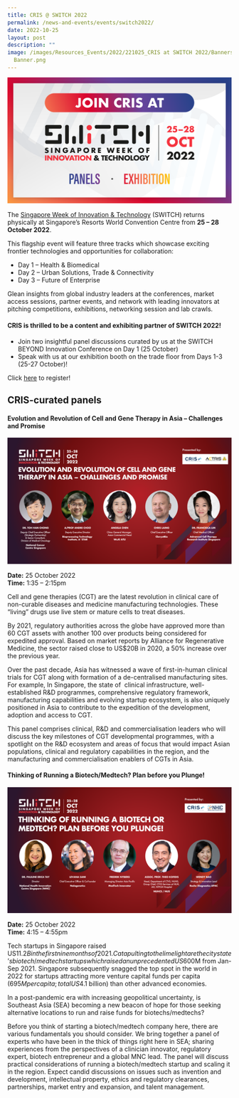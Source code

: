 ```yaml
---
title: CRIS @ SWITCH 2022
permalink: /news-and-events/events/switch2022/
date: 2022-10-25
layout: post
description: ""
image: /images/Resources_Events/2022/221025_CRIS at SWITCH 2022/Banners_Page
  Banner.png
---
```


![](/images/Resources_Events/2022/221025_CRIS%20at%20SWITCH%202022/Banners_Page%20Banner.png)

The [Singapore Week of Innovation & Technology](https://www.switchsg.org/flagship-2022/) (SWITCH) returns physically at Singapore’s Resorts World Convention Centre from **25 – 28 October 2022**.

This flagship event will feature three tracks which showcase exciting frontier technologies and opportunities for collaboration:

*   Day 1 – Health & Biomedical
*   Day 2 – Urban Solutions, Trade & Connectivity
*   Day 3 – Future of Enterprise

Glean insights from global industry leaders at the conferences, market access sessions, partner events, and network with leading innovators at pitching competitions, exhibitions, networking session and lab crawls.

#### **CRIS is thrilled to be a content and exhibiting partner of SWITCH 2022!**

*   Join two insightful panel discussions curated by us at the SWITCH BEYOND Innovation Conference on Day 1 (25 October)
*   Speak with us at our exhibition booth on the trade floor from Days 1-3 (25-27 October)!

Click [here](https://community.switchsg.org/register)[](https://community.switchsg.org/register) to register!

## CRIS-curated panels
#### **Evolution and Revolution of Cell and Gene Therapy in Asia – Challenges and Promise**
![](/images/Resources_Events/2022/221025_CRIS%20at%20SWITCH%202022/ACTRIS%20panel.png)

**Date:** 25 October 2022  
**Time:** 1:35 – 2:15pm

Cell and gene therapies (CGT) are the latest revolution in clinical care of non-curable diseases and medicine manufacturing technologies. These “living” drugs use live stem or mature cells to treat diseases.

By 2021, regulatory authorities across the globe have approved more than 60 CGT assets with another 100 over products being considered for expedited approval. Based on market reports by Alliance for Regenerative Medicine, the sector raised close to US$20B in 2020, a 50% increase over the previous year.

Over the past decade, Asia has witnessed a wave of first-in-human clinical trials for CGT along with formation of a de-centralised manufacturing sites. For example, In Singapore, the state of  clinical infrastructure, well-established R&D programmes, comprehensive regulatory framework, manufacturing capabilities and evolving startup ecosystem, is also uniquely positioned in Asia to contribute to the expedition of the development, adoption and access to CGT.

This panel comprises clinical, R&D and commercialisation leaders who will discuss the key milestones of CGT developmental programmes, with a spotlight on the R&D ecosystem and areas of focus that would impact Asian populations, clinical and regulatory capabilities in the region, and the manufacturing and commercialisation enablers of CGTs in Asia.


#### **Thinking of Running a Biotech/Medtech? Plan before you Plunge!** 
![](/images/Resources_Events/2022/221025_CRIS%20at%20SWITCH%202022/NHIC%20panel.png)

**Date:** 25 October 2022  
**Time:** 4:15 – 4:55pm

Tech startups in Singapore raised US$11.2B in the first nine months of 2021.  Catapulting to the limelight are the city state’s biotech/medtech startups which raised an unprecedented US$600M from Jan-Sep 2021. Singapore subsequently snagged the top spot in the world in 2022 for startups attracting more venture capital funds per capita ($695M per capita; total US$4.1 billion) than other advanced economies.

In a post-pandemic era with increasing geopolitical uncertainty, is Southeast Asia (SEA) becoming a new beacon of hope for those seeking alternative locations to run and raise funds for biotechs/medtechs?  

Before you think of starting a biotech/medtech company here, there are various fundamentals you should consider. We bring together a panel of experts who have been in the thick of things right here in SEA; sharing experiences from the perspectives of a clinician innovator, regulatory expert, biotech entrepreneur and a global MNC lead. The panel will discuss practical considerations of running a biotech/medtech startup and scaling it in the region. Expect candid discussions on issues such as invention and development, intellectual property, ethics and regulatory clearances, partnerships, market entry and expansion, and talent management.